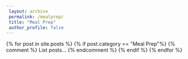 ```yaml
---
 layout: archive
 permalink: /mealprep/
 title: "Meal Prep"
 author_profile: false
---
```


{% for post in site.posts %}
  {% if post.category == "Meal Prep"%}
    {% comment %} List posts... {% endcomment %}
  {% endif %}
{% endfor %}
